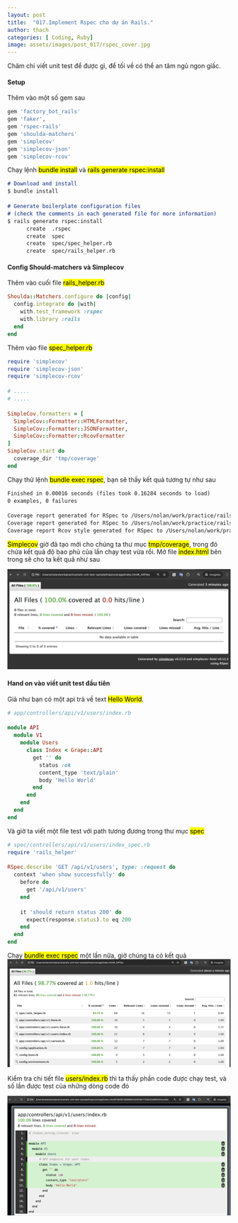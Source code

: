 ```yaml
---
layout: post
title:  "017.Implement Rspec cho dự án Rails."
author: thach
categories: [ Coding, Ruby]
image: assets/images/post_017/rspec_cover.jpg
---
```

Chăm chỉ viết unit test để được gì, để tối về có thể an tâm ngủ ngon giấc.

#### Setup
Thêm vào một số gem sau
```ruby
gem 'factory_bot_rails'
gem 'faker',
gem 'rspec-rails'
gem 'shoulda-matchers'
gem 'simplecov'
gem 'simplecov-json'
gem 'simplecov-rcov'
```
Chạy lệnh <mark>bundle install</mark> và <mark>rails generate rspec:install</mark>

```md
# Download and install
$ bundle install

# Generate boilerplate configuration files
# (check the comments in each generated file for more information)
$ rails generate rspec:install
      create  .rspec
      create  spec
      create  spec/spec_helper.rb
      create  spec/rails_helper.rb
```

#### Config Should-matchers và Simplecov
Thêm vào cuối file <mark>rails_helper.rb</mark>
```ruby
Shoulda::Matchers.configure do |config|
  config.integrate do |with|
    with.test_framework :rspec
    with.library :rails
  end
end
```
Thêm vào file <mark>spec_helper.rb</mark>
```ruby
require 'simplecov'
require 'simplecov-json'
require 'simplecov-rcov'

# .....
# .....

SimpleCov.formatters = [
  SimpleCov::Formatter::HTMLFormatter,
  SimpleCov::Formatter::JSONFormatter,
  SimpleCov::Formatter::RcovFormatter
]
SimpleCov.start do
  coverage_dir 'tmp/coverage'
end
```
Chạy thử lệnh <mark>bundle exec rspec</mark>, bạn sẽ thấy kết quả tương tự như sau
```txt
Finished in 0.00016 seconds (files took 0.16284 seconds to load)
0 examples, 0 failures

Coverage report generated for RSpec to /Users/nolan/work/practice/rails-unit-test-sample/tmp/coverage. 0 / 0 LOC (100.0%) covered.
Coverage report generated for RSpec to /Users/nolan/work/practice/rails-unit-test-sample/tmp/coverage/coverage.json. 0 / 0 LOC (100.0%) covered.
Coverage report Rcov style generated for RSpec to /Users/nolan/work/practice/rails-unit-test-sample/tmp/coverage/rcov
```
<mark>Simplecov</mark> giờ đã tạo mới cho chúng ta thư mục <mark>tmp/coverage</mark>, trong đó chứa kết quả độ bao phủ của lần chạy test vừa rồi. Mở file <mark>index.html</mark> bên trong sẽ cho ta kết quả như sau

![Coverage result](/assets/images/post_017/simplecov_empty_result.png "Coverage result")

#### Hand on vào viết unit test đầu tiên
Giả như bạn có một api trả về text <mark>Hello World</mark>.

```ruby
# app/controllers/api/v1/users/index.rb

module API
  module V1
    module Users
      class Index < Grape::API
        get '' do
          status :ok
          content_type 'text/plain'
          body 'Hello World'
        end
      end
    end
  end
end
```
Và giờ ta viết một file test với path tương đương trong thư mục <mark>spec</mark>

```ruby
# spec/controllers/api/v1/users/index_spec.rb
require 'rails_helper'

RSpec.describe 'GET /api/v1/users', type: :request do
  context 'when show successfully' do
    before do
      get '/api/v1/users'
    end

    it 'should return status 200' do
      expect(response.status).to eq 200
    end
  end
end

```
Chạy <mark>bundle exec rspec</mark> một lần nữa, giờ chúng ta có kết quả
![Coverage result](/assets/images/post_017/simplecov_first_result.png "Coverage result")

Kiểm tra chi tiết file <mark>users/index.rb</mark> thì ta thấy phần code được chạy test, và số lần được test của những dòng code đó

![Coverage result](/assets/images/post_017/simplecov_detail_result.png "Coverage result")
